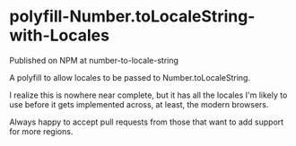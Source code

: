 polyfill-Number.toLocaleString-with-Locales
===========================================

Published on NPM at number-to-locale-string

A polyfill to allow locales to be passed to Number.toLocaleString.

I realize this is nowhere near complete, but it has all the locales I'm likely to use before it gets implemented across, at least, the modern browsers.

Always happy to accept pull requests from those that want to add support for more regions.

